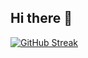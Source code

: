 ## Hi there 👋

[![GitHub Streak](https://streak-stats.demolab.com?user=Luna-MN&theme=transparent&hide_border=true&border_radius=4.7&short_numbers=true&date_format=j%20M%5B%20Y%5D&mode=weekly)](https://git.io/streak-stats)
<!--
**Luna-MN/Luna-MN** is a ✨ _special_ ✨ repository because its `README.md` (this file) appears on your GitHub profile.

Here are some ideas to get you started:

- 🔭 I’m currently working on ...
- 🌱 I’m currently learning ...
- 👯 I’m looking to collaborate on ...
- 🤔 I’m looking for help with ...
- 💬 Ask me about ...
- 📫 How to reach me: ...
- 😄 Pronouns: ...
- ⚡ Fun fact: ...
-->
